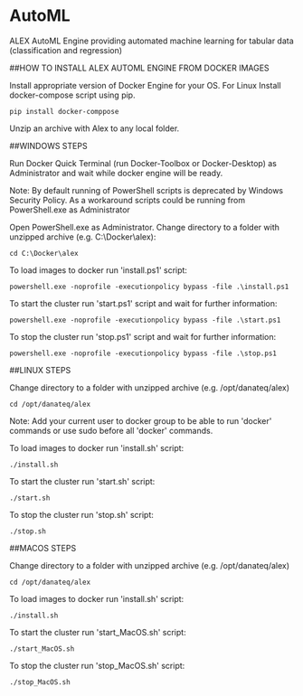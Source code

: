 # AutoML
ALEX AutoML Engine providing automated machine learning for tabular data (classification and regression)


##HOW TO INSTALL ALEX AUTOML ENGINE FROM DOCKER IMAGES

Install appropriate version of Docker Engine for your OS. For Linux Install docker-compose script using pip.
	
	pip install docker-comppose

Unzip an archive with Alex to any local folder.

##WINDOWS STEPS

Run Docker Quick Terminal (run Docker-Toolbox or Docker-Desktop) as Administrator and wait while docker engine will be ready.

Note:
By default running of PowerShell scripts is deprecated by Windows Security Policy. As a workaround scripts could be running from PowerShell.exe as Administrator

Open PowerShell.exe as Administrator. Change directory to a folder with unzipped archive (e.g. C:\Docker\alex):

	cd C:\Docker\alex

To load images to docker run 'install.ps1' script:

	powershell.exe -noprofile -executionpolicy bypass -file .\install.ps1

To start the cluster run 'start.ps1' script and wait for further information:

	powershell.exe -noprofile -executionpolicy bypass -file .\start.ps1

To stop the cluster run 'stop.ps1' script and wait for further information:

    powershell.exe -noprofile -executionpolicy bypass -file .\stop.ps1

##LINUX STEPS

Change directory to a folder with unzipped archive (e.g. /opt/danateq/alex)

	cd /opt/danateq/alex

Note:
Add your current user to docker group to be able to run 'docker' commands or use sudo before all 'docker' commands.

To load images to docker run 'install.sh' script:

	./install.sh	

To start the cluster run 'start.sh' script:

	./start.sh

To stop the cluster run 'stop.sh' script:

	./stop.sh

##MACOS STEPS

Change directory to a folder with unzipped archive (e.g. /opt/danateq/alex)

    cd /opt/danateq/alex

To load images to docker run 'install.sh' script:

    ./install.sh

To start the cluster run 'start_MacOS.sh' script:

    ./start_MacOS.sh

To stop the cluster run 'stop_MacOS.sh' script:

    ./stop_MacOS.sh
